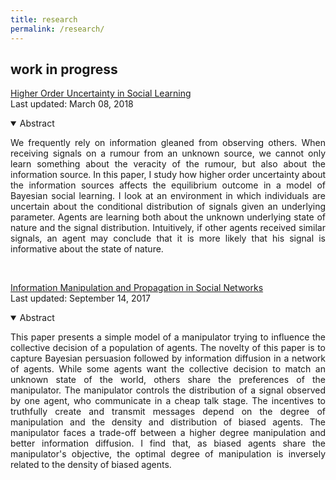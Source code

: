 ```yaml
---
title: research
permalink: /research/
---
```


<!--
## working papers
-->


## work in progress

<a href="" target="_blank">Higher Order Uncertainty in Social Learning</a> <br>
Last updated: March 08, 2018

<details open>
<summary>Abstract</summary>
<p align="justify"> We frequently rely on information gleaned from observing others. When receiving signals on a rumour from an unknown source, we cannot only learn something about the veracity of the rumour, but also about the information source. 
In this paper, I study how higher order uncertainty about the information sources affects the equilibrium outcome in a model of Bayesian social learning. I look at an environment in which individuals are uncertain about the conditional distribution of signals given an underlying parameter. Agents are learning both about the unknown underlying state of nature and the signal distribution. Intuitively, if other agents received similar signals, an agent may conclude that it is more likely that his signal is informative about the state of nature. </p>
</details><br>

<a href="" target="_blank">Information Manipulation and Propagation in Social Networks</a> <br>
Last updated: September 14, 2017

<details open>
<summary>Abstract</summary>
<p align="justify"> This paper presents a simple model of a manipulator trying to influence the collective decision of a population of agents. The novelty of this paper is to capture Bayesian persuasion followed by information diffusion in a network of agents. While some agents want the collective decision to match an unknown state of the world, others share the preferences of the manipulator. The manipulator controls the distribution of a signal observed by one agent, who communicate in a cheap talk stage. The incentives to truthfully create and transmit messages depend on the degree of manipulation and the density and distribution of biased agents. The manipulator faces a trade-off between a higher degree manipulation and better information diffusion. I find that, as biased agents share the manipulator's objective, the optimal degree of manipulation is inversely related to the density of biased agents. </p>
</details>
